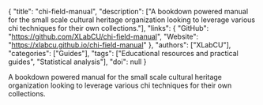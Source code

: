 {
  "title": "chi-field-manual",
  "description": ["A bookdown powered manual for the small scale cultural heritage organization looking to leverage various chi techniques for their own collections."],
  "links": {
    "GitHub": "https://github.com/XLabCU/chi-field-manual",
    "Website": "https://xlabcu.github.io/chi-field-manual"
  },
  "authors": ["XLabCU"],
  "categories": ["Guides"],
  "tags": ["Educational resources and practical guides", "Statistical analysis"],
  "doi": null
}

<!-- Generated by csv2md.R – do not edit by hand -->

A bookdown powered manual for the small scale cultural heritage organization looking to leverage various chi techniques for their own collections.
